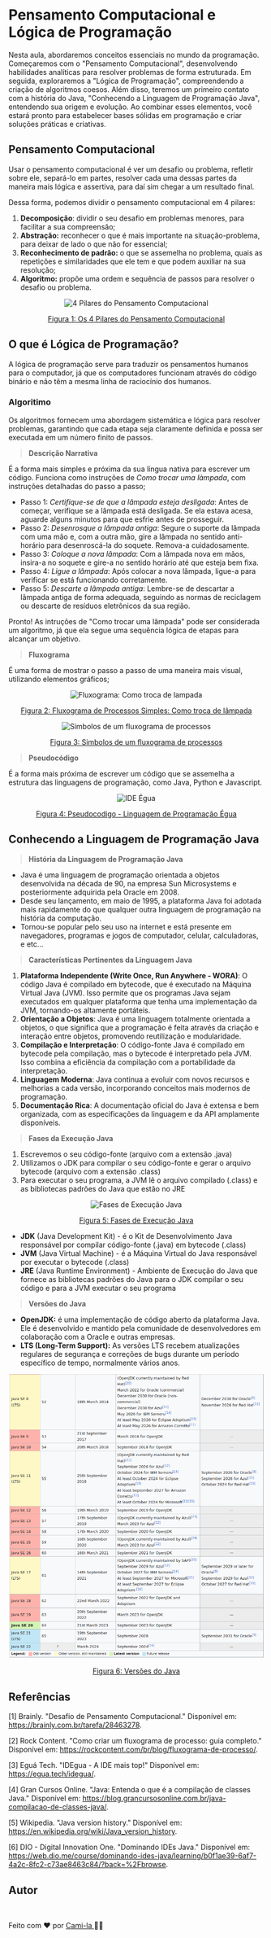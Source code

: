 # Pensamento Computacional e Lógica de Programação

Nesta aula, abordaremos conceitos essenciais no mundo da programação. Começaremos com o "Pensamento Computacional", desenvolvendo habilidades analíticas para resolver problemas de forma estruturada. Em seguida, exploraremos a "Lógica de Programação", compreendendo a criação de algoritmos coesos. Além disso, teremos um primeiro contato com a história do Java, "Conhecendo a Linguagem de Programação Java", entendendo sua origem e evolução. Ao combinar esses elementos, você estará pronto para estabelecer bases sólidas em programação e criar soluções práticas e criativas.

## Pensamento Computacional

Usar o pensamento computacional é ver um desafio ou problema, refletir sobre ele, separá-lo em partes, resolver cada uma dessas partes da maneira mais lógica e assertiva, para daí sim chegar a um resultado final.

Dessa forma, podemos dividir o pensamento computacional em 4 pilares:

1. **Decomposição**: dividir o seu desafio em problemas menores, para facilitar a sua compreensão;
2.  **Abstração:** reconhecer o que é mais importante na situação-problema, para deixar de lado o que não for essencial;
3.  **Reconhecimento de padrão:** o que se assemelha no problema, quais as repetições e similaridades que ele tem e que podem auxiliar na sua resolução;
4.  **Algoritmo:** propõe uma ordem e sequência de passos para resolver o desafio ou problema.

<p align="center"> <img src="https://az779572.vo.msecnd.net/screens-400/fdddecb2c52e45af858ff73f50fdfc8b_0" alt="4 Pilares do Pensamento Computacional"/></p>
<p align="center"><a href="https://wordwall.net/pt/resource/21599784/dados-e-programa%c3%a7%c3%a3o/pensamento-computacional-princ%c3%adpios">Figura 1: Os 4 Pilares do Pensamento Computacional </a></p>

## O que é Lógica de Programação?

A lógica de programação serve para traduzir os pensamentos humanos para o computador, já que os computadores funcionam através do código binário e não têm a mesma linha de raciocínio dos humanos. 

### Algoritimo

Os algoritmos fornecem uma abordagem sistemática e lógica para resolver problemas, garantindo que cada etapa seja claramente definida e possa ser executada em um número finito de passos. 

> **Descrição Narrativa**

É a forma mais simples e próxima da sua língua nativa para escrever um código. Funciona como instruções de *Como trocar uma làmpada*, com instruções detalhadas do passo a passo;

- Passo 1: *Certifique-se de que a lâmpada esteja desligada*: Antes de começar, verifique se a lâmpada está desligada. Se ela estava acesa, aguarde alguns minutos para que esfrie antes de prosseguir.
- Passo 2: *Desenrosque a lâmpada antiga*: Segure o suporte da lâmpada com uma mão e, com a outra mão, gire a lâmpada no sentido anti-horário para desenroscá-la do soquete. Remova-a cuidadosamente.
- Passo 3: *Coloque a nova lâmpada*: Com a lâmpada nova em mãos, insira-a no soquete e gire-a no sentido horário até que esteja bem fixa.
- Passo 4: *Ligue a lâmpada*: Após colocar a nova lâmpada, ligue-a para verificar se está funcionando corretamente.
- Passo 5: *Descarte a lâmpada antiga*: Lembre-se de descartar a lâmpada antiga de forma adequada, seguindo as normas de reciclagem ou descarte de resíduos eletrônicos da sua região.

Pronto! As intruções de "Como trocar uma lâmpada" pode ser considerada um algoritmo, já que ela segue uma sequência lógica de etapas para alcançar um objetivo. 

> **Fluxograma** 

É uma forma de mostrar o passo a passo de uma maneira mais visual, utilizando elementos gráficos;

<p align="center"> <img src="https://media.brainly.com.br/image/rs:fill/w:640/q:75/plain/https://pt-static.z-dn.net/files/d87/a2f85cf0777f87ff572893c7b2d08514.png"  width="400"alt="Fluxograma: Como troca de lampada"/></p>
<p align="center"><a href="https://brainly.com.br/tarefa/28463278">Figura 2: Fluxograma de Processos Simples: Como troca de lâmpada </a></p>

<p align="center"> <img src="https://rockcontent.com/br/wp-content/uploads/sites/2/2020/02/simbolos-fluxograma.png.webp" alt="Simbolos de um fluxograma de processos"/></p>
<p align="center"><a href="https://rockcontent.com/br/blog/fluxograma-de-processo/">Figura 3: Simbolos de um fluxograma de processos</a></p>

> **Pseudocódigo**

É a forma mais próxima de escrever um código que se assemelha a estrutura das linguagens de programação, como Java, Python e Javascript.

<p align="center"> <img src="https://res.cloudinary.com/practicaldev/image/fetch/s--2WO8KYga--/c_limit%2Cf_auto%2Cfl_progressive%2Cq_auto%2Cw_880/https://dev-to-uploads.s3.amazonaws.com/i/5j1n03cbocwrsahomtfi.PNG"   alt="IDE Égua"/></p>
<p align="center"><a href="https://egua.tech/idegua/">Figura 4: Pseudocodigo - Linguagem de Programação Égua </a></p>

## Conhecendo a Linguagem de Programação Java

> **História da Linguagem de Programação Java**

- Java é uma linguagem de programação orientada a objetos desenvolvida na década de 90, na empresa Sun Microsystems e posteriormente adquirida pela Oracle em 2008.
- Desde seu lançamento, em maio de 1995, a plataforma Java foi adotada mais rapidamente do que qualquer outra linguagem de programação na história da computação.
- Tornou-se popular pelo seu uso na internet e está presente em navegadores, programas e jogos de computador, celular, calculadoras, e etc...

> **Características Pertinentes da Linguagem Java**

1. **Plataforma Independente (Write Once, Run Anywhere - WORA)**: O código Java é compilado em bytecode, que é executado na Máquina Virtual Java (JVM). Isso permite que os programas Java sejam executados em qualquer plataforma que tenha uma implementação da JVM, tornando-os altamente portáteis.
2. **Orientação a Objetos**: Java é uma linguagem totalmente orientada a objetos, o que significa que a programação é feita através da criação e interação entre objetos, promovendo reutilização e modularidade.
3. **Compilação e Interpretação**: O código-fonte Java é compilado em bytecode pela compilação, mas o bytecode é interpretado pela JVM. Isso combina a eficiência da compilação com a portabilidade da interpretação.
4. **Linguagem Moderna**: Java continua a evoluir com novos recursos e melhorias a cada versão, incorporando conceitos mais modernos de programação.
5. **Documentação Rica**: A documentação oficial do Java é extensa e bem organizada, com as especificações da linguagem e da API amplamente disponíveis.

> **Fases da Execução Java**

1. Escrevemos o seu código-fonte (arquivo com a extensão .java)
2. Utilizamos o JDK para compilar o seu código-fonte e gerar o arquivo bytecode (arquivo com a extensão .class)
3. Para executar o seu programa, a JVM lê o arquivo compilado (.class) e as bibliotecas padrões do Java que estão no JRE

<p align="center"> <img src="https://blog-static.infra.grancursosonline.com.br/wp-content/uploads/2020/02/28192846/FIG02_JavaCompilacaoClassesJava.png" alt="Fases de Execução Java"/></p>
<p align="center"><a href="https://blog.grancursosonline.com.br/java-compilacao-de-classes-java/">Figura 5: Fases de Execução Java</a></p>

- **JDK** (Java Development Kit) - é o Kit de Desenvolvimento Java responsável por compilar código-fonte (.java) em bytecode (.class)
- **JVM** (Java Virtual Machine) - é a Máquina Virtual do Java responsável por executar o bytecode (.class)
- **JRE** (Java Runtime Environment) - Ambiente de Execução do Java que fornece as bibliotecas padrões do Java para o JDK compilar o seu código e para a JVM executar o seu programa

> **Versões do Java**

- **OpenJDK:** é uma implementação de código aberto da plataforma Java. Ele é desenvolvido e mantido pela comunidade de desenvolvedores em colaboração com a Oracle e outras empresas. 
- **LTS (Long-Term Support):** As versões LTS recebem atualizações regulares de segurança e correções de bugs durante um período específico de tempo, normalmente vários anos.

<p align="center"> <img src="../imgs/jdk-version.png" alt="Versões do Java"/></p>
<p align="center"><a href="https://en.wikipedia.org/wiki/Java_version_history">Figura 6: Versões do Java</a></p>

## Referências

[1] Brainly. "Desafio de Pensamento Computacional." Disponível em: https://brainly.com.br/tarefa/28463278.

[2] Rock Content. "Como criar um fluxograma de processo: guia completo." Disponível em: https://rockcontent.com/br/blog/fluxograma-de-processo/.

[3] Eguá Tech. "IDEgua - A IDE mais top!" Disponível em: https://egua.tech/idegua/.

[4] Gran Cursos Online. "Java: Entenda o que é a compilação de classes Java." Disponível em: https://blog.grancursosonline.com.br/java-compilacao-de-classes-java/.

[5] Wikipedia. "Java version history." Disponível em: https://en.wikipedia.org/wiki/Java_version_history.

[6] DIO - Digital Innovation One. "Dominando IDEs Java." Disponível em: https://web.dio.me/course/dominando-ides-java/learning/b0f1ae39-6af7-4a2c-8fc2-c73ae8463c84/?back=%2Fbrowse.

## Autor

<a href="https://www.linkedin.com/in/cami-la/">
 <img style="border-radius: 50%;" src="https://avatars.githubusercontent.com/u/64323124?v=4" width="100px;" alt=""/></a>
<br>

Feito com ❤️ por <a href="https://www.instagram.com/camimi_la/" title="Instagram">Cami-la </a> 👋🏽 